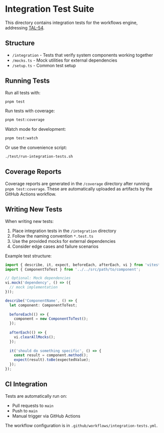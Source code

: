 # Integration Test Suite

This directory contains integration tests for the workflows engine, addressing [TAL-54](https://linear.app/talkio/issue/TAL-54/[testing]-integration-test-suite).

## Structure

- `/integration` - Tests that verify system components working together
- `/mocks.ts` - Mock utilities for external dependencies
- `/setup.ts` - Common test setup

## Running Tests

Run all tests with:

```bash
pnpm test
```

Run tests with coverage:

```bash
pnpm test:coverage
```

Watch mode for development:

```bash
pnpm test:watch
```

Or use the convenience script:

```bash
./test/run-integration-tests.sh
```

## Coverage Reports

Coverage reports are generated in the `/coverage` directory after running `pnpm test:coverage`. These are automatically uploaded as artifacts by the GitHub Actions workflow.

## Writing New Tests

When writing new tests:

1. Place integration tests in the `/integration` directory
2. Follow the naming convention `*.test.ts`
3. Use the provided mocks for external dependencies
4. Consider edge cases and failure scenarios

Example test structure:

```typescript
import { describe, it, expect, beforeEach, afterEach, vi } from 'vitest';
import { ComponentToTest } from '../../src/path/to/component';

// Optional: Mock dependencies
vi.mock('dependency', () => ({
  // mock implementation
}));

describe('ComponentName', () => {
  let component: ComponentToTest;
  
  beforeEach(() => {
    component = new ComponentToTest();
  });
  
  afterEach(() => {
    vi.clearAllMocks();
  });
  
  it('should do something specific', () => {
    const result = component.method();
    expect(result).toBe(expectedValue);
  });
});
```

## CI Integration

Tests are automatically run on:
- Pull requests to `main`
- Push to `main`
- Manual trigger via GitHub Actions

The workflow configuration is in `.github/workflows/integration-tests.yml`. 
